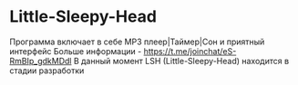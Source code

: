 # Little-Sleepy-Head
Программа включает в себе MP3 плеер|Таймер|Сон и приятный интерфейс 
Больше информации - https://t.me/joinchat/eS-RmBIp_gdkMDdl
В данный момент LSH (Little-Sleepy-Head) находится в стадии разработки  

